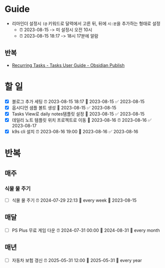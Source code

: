 # Guide
- 리마인더 설정시 `(@` 키워드로 달력에서 고른 뒤, 뒤에 `시:분`을 추가하는 형태로 설정
	- ⏰ 2023-08-15 -> 미 설정시 오전 10시
	- ⏰ 2023-08-15 18:17 -> 18시 17분에 알람
## 반복
- [Recurring Tasks - Tasks User Guide - Obsidian Publish](https://publish.obsidian.md/tasks/Getting+Started/Recurring+Tasks)

# 할 일
- [x] 블로그 추가 세팅 ⏰ 2023-08-15 18:17 📅 2023-08-15 ✅ 2023-08-15
- [x] 옵시디언 샘플 볼트 생성 📅 2023-08-15 ✅ 2023-08-15
- [x] Tasks View로 daily notes템플릿 설정 📅 2023-08-15 ✅ 2023-08-15
- [x] 데일리 노트 템플릿 위치 프로젝트로 이동 📅 2023-08-16 ⏰ 2023-08-16 ✅ 2023-08-17
- [x] k9s cli 설치 ⏰ 2023-08-16 19:00 📅 2023-08-16 ✅ 2023-08-16
# 반복
## 매주
### 식물 물 주기
- [ ] 식물 물 주기 ⏰ 2024-07-29 22:13 🔁 every week 📅 2023-08-15
## 매달
- [ ] PS Plus 무료 게임 다운 ⏰ 2024-07-31 00:00 📅 2024-08-31 🔁 every month  
## 매년
- [ ] 자동차 보험 갱신 ⏰ 2025-05-31 12:00 📅 2025-05-31 🔁 every year
